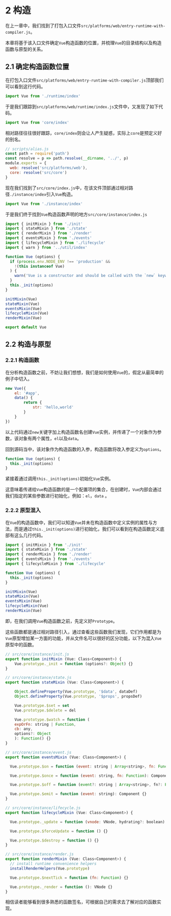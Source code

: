 # 2 构造

在上一章中，我们找到了打包入口文件`src/platforms/web/entry-runtime-with-compiler.js`。

本章将基于该入口文件确定`Vue`构造函数的位置，并梳理`Vue`的目录结构以及构造函数与原型的关系。

## 2.1 确定构造函数位置

在打包入口文件`src/platforms/web/entry-runtime-with-compiler.js`顶部我们可以看到这行代码。

```javascript
import Vue from './runtime/index'
```

于是我们跟踪到`src/platforms/web/runtime/index.js`文件中，又发现了如下代码。

```javascript
import Vue from 'core/index'
```

相对路径往往很好跟踪，`core/index`则会让人产生疑惑，实际上`core`是预定义好的别名。

```javascript
// scripts/alias.js
const path = require('path')
const resolve = p => path.resolve(__dirname, '../', p)
module.exports = {
  web: resolve('src/platforms/web'),
  core: resolve('src/core')
}
```

现在我们找到了`src/core/index.js`中，在该文件顶部通过相对路径`./instance/index`引入`Vue`构造。

```javascript
import Vue from './instance/index'
```

于是我们终于找到`Vue`构造函数声明的地方`src/core/instance/index.js`

```javascript
import { initMixin } from './init'
import { stateMixin } from './state'
import { renderMixin } from './render'
import { eventsMixin } from './events'
import { lifecycleMixin } from './lifecycle'
import { warn } from '../util/index'

function Vue (options) {
  if (process.env.NODE_ENV !== 'production' &&
    !(this instanceof Vue)
  ) {
    warn('Vue is a constructor and should be called with the `new` keyword')
  }
  this._init(options)
}

initMixin(Vue)
stateMixin(Vue)
eventsMixin(Vue)
lifecycleMixin(Vue)
renderMixin(Vue)

export default Vue
```

## 2.2 构造与原型

### 2.2.1 构造函数

在分析构造函数之前，不妨让我们想想，我们是如何使用`Vue`的，假定从最简单的例子中切入。

```javascript
new Vue({
	el: '#app',
	data() {
		return {
			str: 'hello,world'
		}
	}
})
```

以上代码通过`new`关键字加上构造函数名创建`Vue`实例，并传递了一个对象作为参数，该对象有两个属性，`el`以及`data`。

回到源码当中，该对象作为构造函数的入参，构造函数将改入参定义为`options`。

```javascript
function Vue (options) {
  this._init(options)
}
```

紧接着通过调用`this._init(options)`初始化`Vue`实例。

这意味着传递给`Vue`构造函数的是一个配置项的集合，在创建时，`Vue`内部会通过我们指定的某些参数进行初始化，例如：`el`，`data` 。

### 2.2.2 原型混入

在`Vue`的构造函数中，我们可以知道`Vue`并未在构造函数中定义实例的属性与方法，而是通过`this._init(options)`进行初始化，我们可以看到在构造函数定义底部有这么几行代码。

```javascript
import { initMixin } from './init'
import { stateMixin } from './state'
import { renderMixin } from './render'
import { eventsMixin } from './events'
import { lifecycleMixin } from './lifecycle'

function Vue (options) {
  this._init(options)
}

initMixin(Vue)
stateMixin(Vue)
eventsMixin(Vue)
lifecycleMixin(Vue)
renderMixin(Vue)
```

即，在我们调用`Vue`构造函数之前，先定义好`Prototype`。

这些函数都是通过相对路径引入，通过查看这些函数我们发现，它们作用都是为`Vue`原型增加某一方面的功能，并从文件名可以很好的区分功能，以下为混入`Vue`原型中的函数。

```javascript
// src/core/instance/init.js
export function initMixin (Vue: Class<Component>) {
	Vue.prototype._init = function (options?: Object) {}
}

// src/core/instance/state.js
export function stateMixin (Vue: Class<Component>) {

    Object.defineProperty(Vue.prototype, '$data', dataDef)
    Object.defineProperty(Vue.prototype, '$props', propsDef)

    Vue.prototype.$set = set
    Vue.prototype.$delete = del

    Vue.prototype.$watch = function (
    expOrFn: string | Function,
    cb: any,
    options?: Object
    ): Function() {}
}

// src/core/instance/event.js
export function eventsMixin (Vue: Class<Component>) {

  Vue.prototype.$on = function (event: string | Array<string>, fn: Function): Component {}

  Vue.prototype.$once = function (event: string, fn: Function): Component {}

  Vue.prototype.$off = function (event?: string | Array<string>, fn?: Function): Component {}

  Vue.prototype.$emit = function (event: string): Component {}
}

// src/core/instance/lifecycle.js
export function lifecycleMixin (Vue: Class<Component>) {

  Vue.prototype._update = function (vnode: VNode, hydrating?: boolean) {}

  Vue.prototype.$forceUpdate = function () {}

  Vue.prototype.$destroy = function () {}
}

// src/core/instance/render.js
export function renderMixin (Vue: Class<Component>) {
  // install runtime convenience helpers
  installRenderHelpers(Vue.prototype)

  Vue.prototype.$nextTick = function (fn: Function) {}

  Vue.prototype._render = function (): VNode {}
}

```

相信读者能够看到很多熟悉的函数签名，可根据自己的需求去了解对应的函数实现。